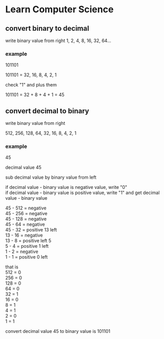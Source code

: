 # Learn Computer Science

## convert binary to decimal  

write binary value from right 
1, 2, 4, 8, 16, 32, 64...  

### example
101101  

101101 = 32, 16, 8, 4, 2, 1  

check "1" and plus them  

101101 = 32 + 8 + 4 + 1 = 45 

## convert decimal to binary

write binary value from right

512, 256, 128, 64, 32, 16, 8, 4, 2, 1  

### example
45  

decimal value 45  

sub decimal value by binary value from left  

if decimal value - binary value is negative value, write "0"    
if decimal value - binary value is positive value, write "1" and get decimal value - binary value

45 - 512 = negative  
45 - 256 = negative  
45 - 128 = negative  
45 - 64 = negative  
45 - 32 = positive  13 left  
13 - 16 = negative  
13 - 8 = positive left 5  
5 - 4 = positive 1 left  
1 - 2 = negative  
1 - 1 = positive 0 left  

that is  
512 = 0  
256 = 0  
128 = 0  
64 = 0  
32 = 1  
16 = 0  
8 = 1  
4 = 1  
2 = 0  
1 = 1  

convert decimal value 45 to binary value is 101101
